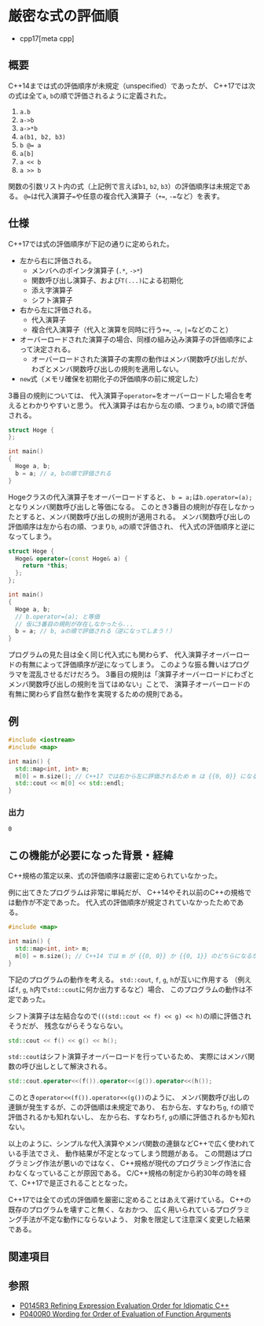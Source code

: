# 厳密な式の評価順
* cpp17[meta cpp]

## 概要

C++14までは式の評価順序が未規定（unspecified）であったが、
C++17では次の式は全て`a`, `b`の順で評価されるように定義された。

1. `a.b`
1. `a->b`
1. `a->*b`
1. `a(b1, b2, b3)`
1. `b @= a`
1. `a[b]`
1. `a << b`
1. `a >> b`

関数の引数リスト内の式（上記例で言えば`b1`, `b2`, `b3`）の評価順序は未規定である。
`@=`は代入演算子`=`や任意の複合代入演算子（`+=`, `-=`など）を表す。


## 仕様

C++17では式の評価順序が下記の通りに定められた。

- 左から右に評価される。
    - メンバへのポインタ演算子 (`.*`, `->*`)
    - 関数呼び出し演算子、および`T(...)`による初期化
    - 添え字演算子
    - シフト演算子
- 右から左に評価される。
    - 代入演算子
    - 複合代入演算子（代入と演算を同時に行う`+=`, `-=`, `|=`などのこと）
- オーバーロードされた演算子の場合、同様の組み込み演算子の評価順序によって決定される。
    - オーバーロードされた演算子の実際の動作はメンバ関数呼び出しだが、わざとメンバ関数呼び出しの規則を適用しない。
- `new`式（メモリ確保を初期化子の評価順序の前に規定した）

3番目の規則については、
代入演算子`operator=`をオーバーロードした場合を考えるとわかりやすいと思う。
代入演算子は右から左の順、つまり`a`, `b`の順で評価される。

```cpp
struct Hoge {
};

int main()
{
  Hoge a, b;
  b = a; // a, bの順で評価される
}
```

Hogeクラスの代入演算子をオーバーロードすると、
`b = a;`は`b.operator=(a);`となりメンバ関数呼び出しと等価になる。
このとき3番目の規則が存在しなかったとすると、メンバ関数呼び出しの規則が適用される。
メンバ関数呼び出しの評価順序は左から右の順、つまり`b`, `a`の順で評価され、
代入式の評価順序と逆になってしまう。

```cpp
struct Hoge {
  Hoge& operator=(const Hoge& a) {
    return *this;
  };
};

int main()
{
  Hoge a, b;
  // b.operator=(a); と等価
  // 仮に3番目の規則が存在しなかったら...
  b = a; // b, aの順で評価される（逆になってしまう！）
}
```

プログラムの見た目は全く同じ代入式にも関わらず、
代入演算子オーバーロードの有無によって評価順序が逆になってしまう。
このような振る舞いはプログラマを混乱させるだけだろう。
3番目の規則は「演算子オーバーロードにわざとメンバ関数呼び出しの規則を当てはめない」ことで、
演算子オーバーロードの有無に関わらず自然な動作を実現するための規則である。


## 例

```cpp example
#include <iostream>
#include <map>

int main() {
  std::map<int, int> m;
  m[0] = m.size(); // C++17 では右から左に評価されるため m は {{0, 0}} になる
  std::cout << m[0] << std::endl;
}
```


### 出力

```
0
```


## この機能が必要になった背景・経緯

C++規格の策定以来、式の評価順序は厳密に定められていなかった。

例に出てきたプログラムは非常に単純だが、
C++14やそれ以前のC++の規格では動作が不定であった。
代入式の評価順序が規定されていなかったためである。

```cpp example
#include <map>

int main() {
  std::map<int, int> m;
  m[0] = m.size(); // C++14 では m が {{0, 0}} か {{0, 1}} のどちらになるか不定
}
```

下記のプログラムの動作を考える。
`std::cout`, `f`, `g`, `h`が互いに作用する
（例えば`f`, `g`, `h`内で`std::cout`に何か出力するなど）場合、
このプログラムの動作は不定であった。

シフト演算子は左結合なので`(((std::cout << f) << g) << h)`の順に評価されそうだが、
残念ながらそうならない。

```cpp
std::cout << f() << g() << h();
```

`std::cout`はシフト演算子オーバーロードを行っているため、
実際にはメンバ関数の呼び出しとして解決される。

```cpp
std::cout.operator<<(f()).operator<<(g()).operator<<(h());
```

このとき`operator<<(f()).operator<<(g())`のように、
メンバ関数呼び出しの連鎖が発生するが、この評価順は未規定であり、
右から左、すなわち`g`, `f`の順で評価されるかも知れないし、
左から右、すなわち`f`, `g`の順に評価されるかも知れない。

以上のように、シンプルな代入演算やメンバ関数の連鎖などC++で広く使われている手法でさえ、
動作結果が不定となってしまう問題がある。
この問題はプログラミング作法が悪いのではなく、
C++規格が現代のプログラミング作法に合わなくなっていることが原因である。
C/C++規格の制定から約30年の時を経て、C++17で是正されることとなった。

C++17では全ての式の評価順を厳密に定めることはあえて避けている。
C++の既存のプログラムを壊すこと無く、なおかつ、
広く用いられているプログラミング手法が不定な動作にならないよう、
対象を限定して注意深く変更した結果である。


## 関連項目


## 参照
- [P0145R3 Refining Expression Evaluation Order for Idiomatic C++](http://www.open-std.org/jtc1/sc22/wg21/docs/papers/2016/p0145r3.pdf)
- [P0400R0 Wording for Order of Evaluation of Function Arguments](http://www.open-std.org/jtc1/sc22/wg21/docs/papers/2016/p0400r0.html)

